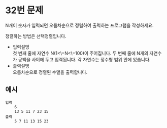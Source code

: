 # 32번 문제

N개이 숫자가 입력되면 오름차순으로 정렬하여 출력하는 프로그램을 작성하세요.

정렬하는 방법은 선택정렬입니다.

<ul>
    <li>입력설명<br>
    첫 번째 줄에 자연수 N(1<\=N<\=100)이 주어집니다.
    두 번째 줄에 N개의 자연수가 공백을 사이에 두고 입력됩니다. 각 자연수는 정수형 범위 안에 있습니다. 
    </li>
    <li>출력설명<br>
    오름차순으로 정렬된 수열을 출력합니다.
    </li>
</ul>

## 예시
    입력
        6
        13 5 11 7 23 15
    출력
        5 7 11 13 15 23